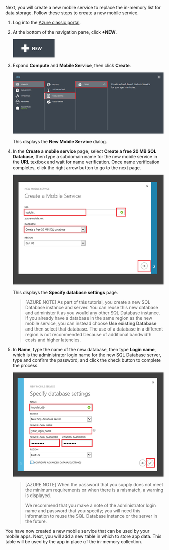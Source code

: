 

Next, you will create a new mobile service to replace the in-memory list for data storage. Follow these steps to create a new mobile service.

1. Log into the [Azure classic portal](https://manage.windowsazure.com/). 
2. At the bottom of the navigation pane, click **+NEW**.

   ![plus-new](./media/mobile-services-create-new-service-data/plus-new.png)

3. Expand **Compute** and **Mobile Service**, then click **Create**.

   ![mobile-create](./media/mobile-services-create-new-service-data/mobile-create.png)

   This displays the **New Mobile Service** dialog.

4. In the **Create a mobile service** page, select **Create a free 20 MB SQL Database**, then type a subdomain name for the new mobile service in the **URL** textbox and wait for name verification. Once name verification completes, click the right arrow button to go to the next page.    

   ![mobile-create-page1](./media/mobile-services-create-new-service-data/mobile-create-page1.png)

   This displays the **Specify database settings** page.


    > [AZURE.NOTE] As part of this tutorial, you create a new SQL Database instance and server. You can reuse this new database and administer it as you would any other SQL Database instance. If you already have a database in the same region as the new mobile service, you can instead choose **Use existing Database** and then select that database. The use of a database in a different region is not recommended because of additional bandwidth costs and higher latencies.

1. In **Name**, type the name of the new database, then type **Login name**, which is the administrator login name for the new SQL Database server, type and confirm the password, and click the check button to complete the process.

   ![mobile-create-page2](./media/mobile-services-create-new-service-data/mobile-create-page2.png)


    > [AZURE.NOTE] When the password that you supply does not meet the minimum requirements or when there is a mismatch, a warning is displayed.  
    >
    > We recommend that you make a note of the administrator login name and password that you specify; you will need this information to reuse the SQL Database instance or the server in the future.

You have now created a new mobile service that can be used by your mobile apps. Next, you will add a new table in which to store app data. This table will be used by the app in place of the in-memory collection.

